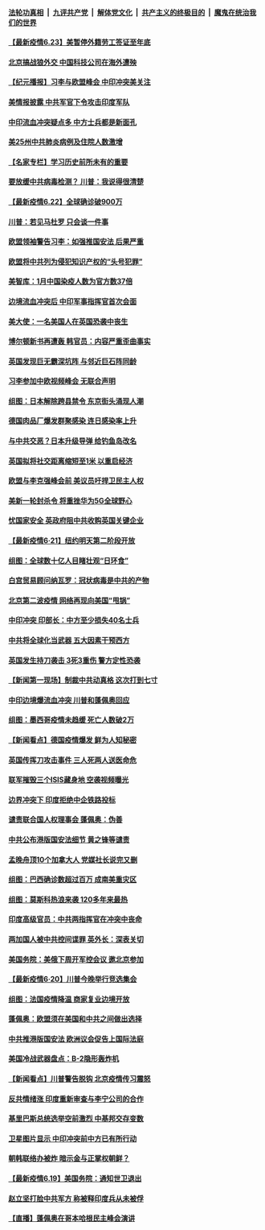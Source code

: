 ####  [法轮功真相](../../../../basic/blob/master/README.md?t=06231402) &nbsp;|&nbsp; [九评共产党](../../../../9ping.md/blob/master/README.md?t=06231402) &nbsp;|&nbsp; [解体党文化](../../../../jtdwh.md/blob/master/README.md?t=06231402)  &nbsp;|&nbsp; [共产主义的终极目的](../../../../gczydzjmd.md/blob/master/README.md?t=06231402) &nbsp;|&nbsp; [魔鬼在统治我们的世界](../../../../mgztzwmdsj.md/blob/master/README.md?t=06231402) 

#### [【最新疫情6.23】美暂停外籍劳工签证至年底](../pages/nsc418/n12205436.md?t=06231402) 

#### [北京搞战狼外交 中国科技公司在海外遭殃](../pages/nsc418/n12204846.md?t=06231402) 

#### [【纪元播报】习李与欧盟峰会 中印冲突美关注](../pages/nsc418/n12205264.md?t=06231402) 

#### [美情报披露 中共军官下令攻击印度军队](../pages/nsc418/n12205206.md?t=06231402) 

#### [中印流血冲突疑点多 中方士兵都是新面孔](../pages/nsc418/n12205147.md?t=06231402) 

#### [美25州中共肺炎病例及住院人数激增](../pages/nsc418/n12204895.md?t=06231402) 

#### [【名家专栏】学习历史前所未有的重要](../pages/nsc418/n12204215.md?t=06231402) 

#### [要放缓中共病毒检测？ 川普：我说得很清楚](../pages/nsc418/n12204784.md?t=06231402) 

#### [【最新疫情6.22】全球确诊破900万](../pages/nsc418/n12199354.md?t=06231402) 

#### [川普：若见马杜罗 只会谈一件事](../pages/nsc418/n12204747.md?t=06231402) 

#### [欧盟领袖警告习李：如强推国安法 后果严重](../pages/nsc418/n12204750.md?t=06231402) 

#### [欧盟将中共列为侵犯知识产权的“头号犯罪”](../pages/nsc418/n12204317.md?t=06231402) 

#### [美智库：1月中国染疫人数为官方数37倍](../pages/nsc418/n12204650.md?t=06231402) 

#### [边境流血冲突后 中印军事指挥官首次会面](../pages/nsc418/n12204638.md?t=06231402) 

#### [美大使：一名美国人在英国恐袭中丧生](../pages/nsc418/n12204415.md?t=06231402) 

#### [博尔顿新书再遭轰 韩官员：内容严重歪曲事实](../pages/nsc418/n12204194.md?t=06231402) 

#### [英国发现巨无霸深坑阵 与邻近巨石阵同龄](../pages/nsc418/n12204109.md?t=06231402) 

#### [习李参加中欧视频峰会 无联合声明](../pages/nsc418/n12203689.md?t=06231402) 

#### [组图：日本解除跨县禁令 东京街头涌现人潮](../pages/nsc418/n12203294.md?t=06231402) 

#### [德国肉品厂爆发群聚感染 连日感染率上升](../pages/nsc418/n12203635.md?t=06231402) 

#### [与中共交恶？日本升级导弹 给钓鱼岛改名](../pages/nsc418/n12203668.md?t=06231402) 

#### [英国拟将社交距离缩短至1米 以重启经济](../pages/nsc418/n12203125.md?t=06231402) 

#### [欧盟与李克强峰会前 美议员吁捍卫民主人权](../pages/nsc418/n12202775.md?t=06231402) 

#### [美新一轮封杀令 将重挫华为5G全球野心](../pages/nsc418/n12202488.md?t=06231402) 

#### [忧国家安全 英政府阻中共收购英国关键企业](../pages/nsc418/n12202456.md?t=06231402) 

#### [【最新疫情6·21】纽约明天第二阶段开放](../pages/nsc418/n12196332.md?t=06231402) 

#### [组图：全球数十亿人目睹壮观“日环食”](../pages/nsc418/n12202171.md?t=06231402) 

#### [白宫贸易顾问纳瓦罗：冠状病毒是中共的产物](../pages/nsc418/n12202027.md?t=06231402) 

#### [北京第二波疫情 网络再现向美国“甩锅”](../pages/nsc418/n12201996.md?t=06231402) 

#### [中印冲突 印部长：中方至少损失40名士兵](../pages/nsc418/n12201884.md?t=06231402) 

#### [中共将全球化当武器 五大因素干预西方](../pages/nsc418/n12186089.md?t=06231402) 

#### [英国发生持刀袭击 3死3重伤 警方定性恐袭](../pages/nsc418/n12201767.md?t=06231402) 

#### [【新闻第一现场】制裁中共动真格 这次打到七寸](../pages/nsc418/n12201730.md?t=06231402) 

#### [中印边境爆流血冲突 川普和蓬佩奥回应](../pages/nsc418/n12201068.md?t=06231402) 

#### [组图：墨西哥疫情未趋缓 死亡人数破2万](../pages/nsc418/n12199824.md?t=06231402) 

#### [【新闻看点】德国疫情爆发 鲜为人知秘密](../pages/nsc418/n12200936.md?t=06231402) 

#### [英国传挥刀攻击事件 三人死两人送医命危](../pages/nsc418/n12201032.md?t=06231402) 

#### [联军摧毁三个ISIS藏身地 空袭视频曝光](../pages/nsc418/n12200929.md?t=06231402) 

#### [边界冲突下 印度拒绝中企铁路投标](../pages/nsc418/n12200851.md?t=06231402) 

#### [谴责联合国人权理事会 蓬佩奥：伪善](../pages/nsc418/n12200748.md?t=06231402) 

#### [中共公布港版国安法细节 黄之锋等谴责](../pages/nsc418/n12200535.md?t=06231402) 

#### [孟晚舟顶10个加拿大人 党媒社长说完又删](../pages/nsc418/n12200398.md?t=06231402) 

#### [组图：巴西确诊数超过百万 成南美重灾区](../pages/nsc418/n12200146.md?t=06231402) 

#### [组图：莫斯科热浪来袭 120多年来最热](../pages/nsc418/n12198528.md?t=06231402) 

#### [印度高级官员：中共两指挥官在冲突中丧命](../pages/nsc418/n12200340.md?t=06231402) 

#### [两加国人被中共控间谍罪 英外长：深表关切](../pages/nsc418/n12200284.md?t=06231402) 

#### [美国务院：美俄下周开军控会议 邀北京参加](../pages/nsc418/n12200097.md?t=06231402) 

#### [【最新疫情6·20】川普今晚举行竞选集会](../pages/nsc418/n12199376.md?t=06231402) 

#### [组图：法国疫情降温 商家复业边境开放](../pages/nsc418/n12197405.md?t=06231402) 

#### [蓬佩奥：欧盟须在美国和中共之间做出选择](../pages/nsc418/n12199184.md?t=06231402) 

#### [中共推港版国安法 欧洲议会促告上国际法庭](../pages/nsc418/n12199257.md?t=06231402) 

#### [美国冷战武器盘点：B-2隐形轰炸机](../pages/nsc418/n12199226.md?t=06231402) 

#### [【新闻看点】川普警告脱钩 北京疫情传习震怒](../pages/nsc418/n12198957.md?t=06231402) 

#### [反共情绪涨 印度重新审查与李宁公司的合作](../pages/nsc418/n12199030.md?t=06231402) 

#### [基里巴斯总统选举空前激烈 中基邦交存变数](../pages/nsc418/n12199073.md?t=06231402) 

#### [卫星图片显示 中印冲突前中方已有所行动](../pages/nsc418/n12198966.md?t=06231402) 

#### [朝韩联络办被炸 暗示金与正掌权朝鲜？](../pages/nsc418/n12198651.md?t=06231402) 

#### [【最新疫情6.19】美国务院：通知世卫退出](../pages/nsc418/n12196803.md?t=06231402) 

#### [赵立坚打脸中共军方 称被释印度兵从未被俘](../pages/nsc418/n12198632.md?t=06231402) 

#### [【直播】蓬佩奥在哥本哈根民主峰会演讲](../pages/nsc418/n12198355.md?t=06231402) 

